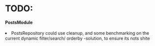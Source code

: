 <h1>TODO:</h1>

<h4>
  PostsModule
</h4>
<p>
  <li>
    PostsRepository could use cleanup, and some benchmarking on the current dynamic filter/search/ orderby -solution, to ensure its nots shite
  </li>
</p>
